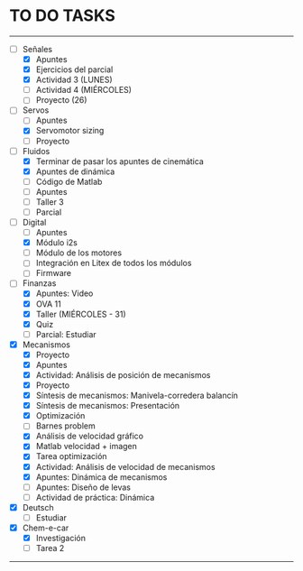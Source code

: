 # TO DO TASKS 


---

- [ ] Señales
	- [x] Apuntes
	- [x] Ejercicios del parcial
	- [x] Actividad 3 (LUNES)
	- [ ] Actividad 4 (MIÉRCOLES)
	- [ ] Proyecto (26)
- [ ] Servos
	- [ ] Apuntes
	- [x] Servomotor sizing
	- [ ] Proyecto
- [ ] Fluidos
	- [x] Terminar de pasar los apuntes de cinemática
	- [x] Apuntes de dinámica
	- [ ] Código de Matlab
	- [ ] Apuntes
	- [ ] Taller 3
	- [ ] Parcial
- [ ] Digital
	- [ ] Apuntes
	- [x] Módulo i2s
	- [ ] Módulo de los motores
	- [ ] Integración en Litex de todos los módulos
	- [ ] Firmware
- [ ] Finanzas
	- [x] Apuntes: Video
	- [x] OVA 11
	- [x] Taller (MIÉRCOLES - 31)
	- [x] Quiz
	- [ ] Parcial: Estudiar
- [x] Mecanismos
	- [x] Proyecto
	- [x] Apuntes
	- [x] Actividad: Análisis de posición de mecanismos
	- [x] Proyecto
	- [x] Síntesis de mecanismos: Manivela-corredera balancín
	- [x] Síntesis de mecanismos: Presentación
	- [x] Optimización
	- [ ] Barnes problem
	- [x] Análisis de velocidad gráfico
	- [x] Matlab velocidad + imagen
	- [x] Tarea optimización 
	- [x] Actividad: Análisis de velocidad de mecanismos
	- [x] Apuntes: Dinámica de mecanismos
	- [ ] Apuntes: Diseño de levas
	- [ ] Actividad de práctica: Dinámica

- [x] Deutsch
	- [ ] Estudiar

- [x] Chem-e-car
	- [x] Investigación
	- [ ] Tarea 2

---
